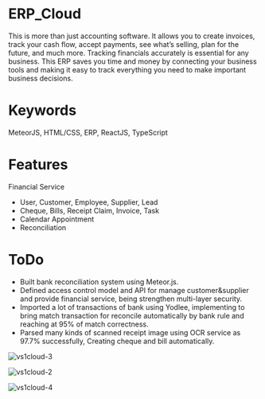 # ERP_Cloud

This is more than just accounting software. It allows you to create invoices, track your cash flow, accept payments, see what’s selling, plan for the future, and much more. Tracking financials accurately is essential for any business. This ERP saves you time and money by connecting your business tools and making it easy to track everything you need to make important business decisions.
 
# Keywords

MeteorJS, HTML/CSS, ERP, ReactJS, TypeScript

# Features

Financial Service
- User, Customer, Employee, Supplier, Lead
- Cheque, Bills, Receipt Claim, Invoice, Task
- Calendar Appointment
- Reconciliation

# ToDo

- Built bank reconciliation system using Meteor.js.
- Defined access control model and API for manage customer&supplier and provide financial service, being strengthen multi-layer security.
- Imported a lot of transactions of bank using Yodlee, implementing to bring match transaction for reconcile automatically by bank rule and reaching at 95% of match correctness.
- Parsed many kinds of scanned receipt image using OCR service as 97.7% successfully, Creating cheque and bill automatically.


![vs1cloud-3](https://user-images.githubusercontent.com/118581887/204189054-c4823509-9c6a-4c65-964b-e319932e463d.png)

![vs1cloud-2](https://user-images.githubusercontent.com/118581887/204189115-c52aca7c-2ebc-4854-a931-a5f55722fcd8.png)

![vs1cloud-4](https://user-images.githubusercontent.com/118581887/204189275-4971db9b-5766-4c66-bd6e-16f3164070b3.png)
